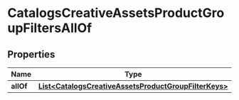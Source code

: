 

# CatalogsCreativeAssetsProductGroupFiltersAllOf

## Properties

Name | Type | Description | Notes
------------ | ------------- | ------------- | -------------
**allOf** | [**List&lt;CatalogsCreativeAssetsProductGroupFilterKeys&gt;**](CatalogsCreativeAssetsProductGroupFilterKeys.md) |  | 




